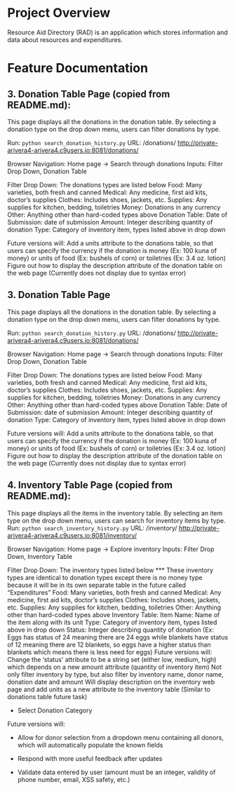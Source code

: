 
# Project Overview

Resource Aid Directory (RAD) is an application which stores information and
data about resources and expenditures. 

# Feature Documentation

## 3.  Donation Table Page (copied from README.md):
 This page displays all the donations in the donation table. By selecting a donation type on the drop down menu, users can filter donations by type.
 
 Run: `python search_donation_history.py`
 URL: /donations/
 http://private-arivera4-arivera4.c9users.io:8081/donations/

 Browser Navigation: Home page →  Search through donations
 Inputs: Filter Drop Down, Donation Table
 
 
 Filter Drop Down: The donations types are listed below
 Food: Many varieties, both fresh and canned
 Medical: Any medicine, first aid kits, doctor’s supplies
 Clothes: Includes shoes, jackets, etc. 
 Supplies: Any supplies for kitchen, bedding, toiletries
 Money: Donations in any currency
 Other: Anything other than hard-coded types above
 Donation Table:
 Date of Submission: date of submission 
 Amount: Integer describing quantity of donation 
 Type: Category of inventory item, types listed above in drop down 

 Future versions will:
 Add a units attribute to the donations table, so that users can specify the currency if the donation is money 
 (Ex: 100 kuna of money) or units of food 
 (Ex: bushels of corn) or toiletries (Ex: 3.4 oz. lotion)
 Figure out how to display the description attribute of the donation table on the web page (Currently does not display due to syntax error)


## 3.  Donation Table Page
 This page displays all the donations in the donation table. By selecting a donation type on the drop down menu, users can filter donations by type.
 
 Run: `python search_donation_history.py`
 URL: /donations/
 http://private-arivera4-arivera4.c9users.io:8081/donations/

 Browser Navigation: Home page →  Search through donations
 Inputs: Filter Drop Down, Donation Table
 
 
 Filter Drop Down: The donations types are listed below
 Food: Many varieties, both fresh and canned
 Medical: Any medicine, first aid kits, doctor’s supplies
 Clothes: Includes shoes, jackets, etc. 
 Supplies: Any supplies for kitchen, bedding, toiletries
 Money: Donations in any currency
 Other: Anything other than hard-coded types above
 Donation Table:
 Date of Submission: date of submission 
 Amount: Integer describing quantity of donation 
 Type: Category of inventory item, types listed above in drop down 

 Future versions will:
 Add a units attribute to the donations table, so that users can specify the currency if the donation is money 
 (Ex: 100 kuna of money) or units of food 
 (Ex: bushels of corn) or toiletries (Ex: 3.4 oz. lotion)
 Figure out how to display the description attribute of the donation table on the web page (Currently does not display due to syntax error)

## 4.  Inventory Table Page (copied from README.md):
This page displays all the items in the inventory table. By selecting an item type on the drop down menu, users can search for inventory items by type.
Run: `python search_inventory_history.py`
URL: /inventory/
http://private-arivera4-arivera4.c9users.io:8081/inventory/
 
Browser Navigation: Home page →  Explore inventory
Inputs: Filter Drop Down, Inventory Table
 
Filter Drop Down: The inventory types listed below 
*** These inventory types are identical to donation types except there is no money type because it will be in its own separate table in the future called “Expenditures” 
Food: Many varieties, both fresh and canned
Medical: Any medicine, first aid kits, doctor’s supplies
Clothes: Includes shoes, jackets, etc. 
Supplies: Any supplies for kitchen, bedding, toiletries
Other: Anything other than hard-coded types above
Inventory Table:
Item Name: Name of the item along with its unit
Type: Category of inventory item, types listed above in drop down
Status: Integer describing quantity of donation 
(Ex: Eggs has status of 24 meaning there are 24 eggs while blankets have status of 12 meaning there are 12 blankets, so eggs have a higher status than blankets which means there is less need for eggs)
Future versions will:
Change the ‘status’ attribute to be a string set (either low, medium, high) which depends on a new amount attribute (quantity of inventory item)
Not only filter inventory by type, but also filter by inventory name, donor name, donation date and amount
Will display description on the inventory web page and add units as a new attribute to the inventory table (Similar to donations table future task)

- Select Donation Category
 
 Future versions will:
- Allow for donor selection from a dropdown menu containing all donors, 
which will automatically populate the known fields

- Respond with more useful feedback after updates

- Validate data entered by user (amount must be an integer, validity of
    phone number, email, XSS safety, etc.)

